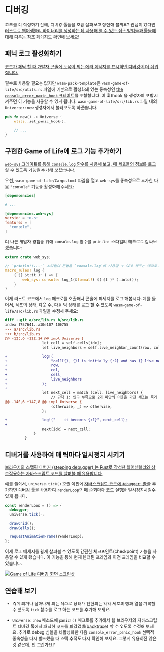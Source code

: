 # 디버깅

코드를 더 작성하기 전에, 디버깅 툴들을 조금 살펴보고 장전해 볼까요? 관심이 있다면 [러스트로 웹어셈블리 바이너리를 생성하는 데 사용해 볼 수 있는 접근 방법들과 툴들에 대해 다루는 참조 페이지][reference-debugging]도 확인해 보세요!

[reference-debugging]: ../reference/debugging.html

## 패닉 로그 활성화하기

[코드가 패닉 할 때 개발자 콘솔에 도움이 되는 에러 메세지를 표시하면 디버깅이 더 쉬워집니다.](../reference/debugging.html#logging-panics)

필수로 사용할 필요는 없지만 `wasm-pack-template`은 `wasm-game-of-life/src/utils.rs` 파일에 기본으로 활성화돼 있는 종속성인 [the `console_error_panic_hook` 크레이트][panic-hook]를 포함합니다. 이 훅(hook)을 생성자에 포함시켜주면 이 기능을 사용할 수 있게 됩니다. `wasm-game-of-life/src/lib.rs` 파일 내의 `Universe::new` 생성자에서 불러보도록 하겠습니다.

```rust
pub fn new() -> Universe {
    utils::set_panic_hook();

    // ...
}
```

[panic-hook]: https://github.com/rustwasm/console_error_panic_hook

## 구현한 Game of Life에 로그 기능 추가하기

[`web-sys` 크레이트를 통해 `console.log` 함수를 사용해 보고, 매 세포들의 정보를 로그][logging] 할 수 있도록 기능을 추가해 보겠습니다.

우선, `wasm-game-of-life/Cargo.toml` 파일을 열고 `web-sys`를 종속성으로 추가한 다음 `"console"` 기능을 활성화해 주세요:

```toml
[dependencies]

# ...

[dependencies.web-sys]
version = "0.3"
features = [
  "console",
]
```

더 나은 개발자 경험을 위해 `console.log` 함수를 `println!` 스타일의 매크로로 감싸보겠습니다:

[logging]: ../reference/debugging.html#logging-with-the-console-apis

```rust
extern crate web_sys;

// `println!(...)` 스타일의 문법을 `console.log`에 사용할 수 있게 해주는 매크로.
macro_rules! log {
    ( $( $t:tt )* ) => {
        web_sys::console::log_1(&format!( $( $t )* ).into());
    }
}
```

이제 러스트 코드에서 `log` 매크로를 호출해서 콘솔에 메세지를 로그 해봅시다. 예를 들어서, 세포의 상태, 이웃 수, 다음 틱 상태를 로그 할 수 있도록 `wasm-game-of-life/src/lib.rs` 파일을 수정해 주세요:

```diff
diff --git a/src/lib.rs b/src/lib.rs
index f757641..a30e107 100755
--- a/src/lib.rs
+++ b/src/lib.rs
@@ -123,6 +122,14 @@ impl Universe {
                 let cell = self.cells[idx];
                 let live_neighbors = self.live_neighbor_count(row, col);

+                log!(
+                    "cell[{}, {}] is initially {:?} and has {} live neighbors",
+                    row,
+                    col,
+                    cell,
+                    live_neighbors
+                );
+
                 let next_cell = match (cell, live_neighbors) {
                     // 규칙 1: 인구 부족으로 2개 미만의 이웃을 가진 세포는 죽게 됩니다. 
@@ -140,6 +147,8 @@ impl Universe {
                     (otherwise, _) => otherwise,
                 };

+                log!("    it becomes {:?}", next_cell);
+
                 next[idx] = next_cell;
             }
         }
```

## 디버거를 사용하여 매 틱마다 일시정지 시키기

[브라우저의 스탭핑 디버거 (stepping debugger) 는 Rust로 작성한 웹어셈블리와 상호작용하는 자바스크립트 코드를 살펴볼 때 유용합니다.](../reference/debugging.html#using-a-debugger)

예를 들어서, `universe.tick()` 호출 이전에 [자바스크립트 코드에 `debugger;` 줄][dbg-stmt]을 추가하면 디버깅 툴을 사용하여 `renderLoop`의 매 순회마다 코드 실행을 일시정지시킬수 있게 됩니다.

```js
const renderLoop = () => {
  debugger;
  universe.tick();

  drawGrid();
  drawCells();

  requestAnimationFrame(renderLoop);
};
```

이제 로그 메세지를 쉽게 살펴볼 수 있도록 간편한 체크포인트(checkpoint) 기능을 사용할 수 있게 됐습니다. 이 기능을 통해 현재 렌더된 프레임과 이전 프레임을 비교할 수 있습니다.

[dbg-stmt]: https://developer.mozilla.org/en-US/docs/Web/JavaScript/Reference/Statements/debugger

[![Game of Life 디버깅 화면 스크린샷](../images/game-of-life/debugging.png)](../images/game-of-life/debugging.png)

## 연습해 보기

* 죽게 되거나 살아나게 되는 식으로 상태가 전환되는 각각 세포의 행과 열을 기록할 수 있도록 `tick` 함수를 로그 하는 코드를 추가해 보세요.

* `Universe::new` 메소드에 `panic!()` 매크로를 추가해서 웹 브라우저의 자바스크립트 디버깅 툴에서 패닉한 코드를 [퇴각검색(backtrace)](https://ko.wikipedia.org/wiki/퇴각검색) 할 수 있도록 수정해 보세요. 추가로 debug 심볼을 비활성화한 다음 `console_error_panic_hook` 선택적 종속성을 다시 빌드했을 때 스택 추적도 다시 확인해 보세요. 그렇게 유용하진 않은 것 같은데, 안 그런가요?